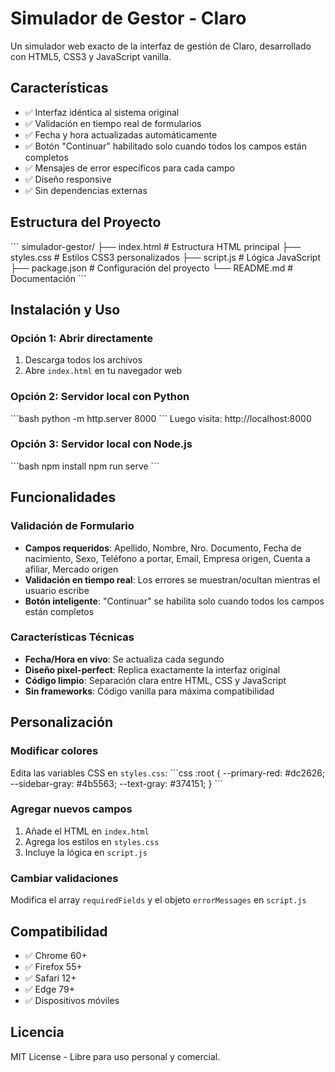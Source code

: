 # Simulador de Gestor - Claro

Un simulador web exacto de la interfaz de gestión de Claro, desarrollado con HTML5, CSS3 y JavaScript vanilla.

## Características

- ✅ Interfaz idéntica al sistema original
- ✅ Validación en tiempo real de formularios
- ✅ Fecha y hora actualizadas automáticamente
- ✅ Botón "Continuar" habilitado solo cuando todos los campos están completos
- ✅ Mensajes de error específicos para cada campo
- ✅ Diseño responsive
- ✅ Sin dependencias externas

## Estructura del Proyecto

\`\`\`
simulador-gestor/
├── index.html          # Estructura HTML principal
├── styles.css          # Estilos CSS3 personalizados
├── script.js           # Lógica JavaScript
├── package.json        # Configuración del proyecto
└── README.md          # Documentación
\`\`\`

## Instalación y Uso

### Opción 1: Abrir directamente
1. Descarga todos los archivos
2. Abre `index.html` en tu navegador web

### Opción 2: Servidor local con Python
\`\`\`bash
python -m http.server 8000
\`\`\`
Luego visita: http://localhost:8000

### Opción 3: Servidor local con Node.js
\`\`\`bash
npm install
npm run serve
\`\`\`

## Funcionalidades

### Validación de Formulario
- **Campos requeridos**: Apellido, Nombre, Nro. Documento, Fecha de nacimiento, Sexo, Teléfono a portar, Email, Empresa origen, Cuenta a afiliar, Mercado origen
- **Validación en tiempo real**: Los errores se muestran/ocultan mientras el usuario escribe
- **Botón inteligente**: "Continuar" se habilita solo cuando todos los campos están completos

### Características Técnicas
- **Fecha/Hora en vivo**: Se actualiza cada segundo
- **Diseño pixel-perfect**: Replica exactamente la interfaz original
- **Código limpio**: Separación clara entre HTML, CSS y JavaScript
- **Sin frameworks**: Código vanilla para máxima compatibilidad

## Personalización

### Modificar colores
Edita las variables CSS en `styles.css`:
\`\`\`css
:root {
  --primary-red: #dc2626;
  --sidebar-gray: #4b5563;
  --text-gray: #374151;
}
\`\`\`

### Agregar nuevos campos
1. Añade el HTML en `index.html`
2. Agrega los estilos en `styles.css`
3. Incluye la lógica en `script.js`

### Cambiar validaciones
Modifica el array `requiredFields` y el objeto `errorMessages` en `script.js`

## Compatibilidad

- ✅ Chrome 60+
- ✅ Firefox 55+
- ✅ Safari 12+
- ✅ Edge 79+
- ✅ Dispositivos móviles

## Licencia

MIT License - Libre para uso personal y comercial.
